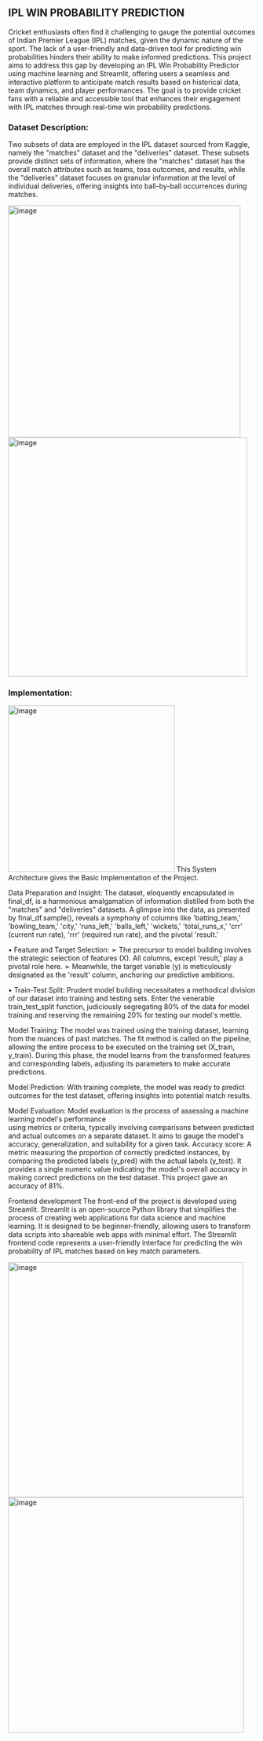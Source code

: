 ## IPL WIN PROBABILITY PREDICTION

Cricket enthusiasts often find it challenging to gauge the potential outcomes of Indian Premier 
League (IPL) matches, given the dynamic nature of the sport. The lack of a user-friendly and 
data-driven tool for predicting win probabilities hinders their ability to make informed 
predictions. This project aims to address this gap by developing an IPL Win Probability 
Predictor using machine learning and Streamlit, offering users a seamless and interactive 
platform to anticipate match results based on historical data, team dynamics, and player 
performances. The goal is to provide cricket fans with a reliable and accessible tool that 
enhances their engagement with IPL matches through real-time win probability predictions.

### Dataset Description:

Two subsets of data are employed in the IPL dataset sourced from Kaggle, namely the 
"matches" dataset and the "deliveries" dataset. These subsets provide distinct sets of 
information, where the "matches" dataset  has the overall match attributes such as teams, toss 
outcomes, and results, while the "deliveries" dataset focuses on granular information at the 
level of individual deliveries, offering insights into ball-by-ball occurrences during matches. 

<img width="473" alt="image" src="https://github.com/HimajaGgithub/Project4-IPL-Win-Probability-Prediction/assets/106176277/f5a39e43-3dca-4c2f-822a-e19db23135a7">
<img width="487" alt="image" src="https://github.com/HimajaGgithub/Project4-IPL-Win-Probability-Prediction/assets/106176277/b94474fb-b590-4749-bcbe-41c0e8ba7208">


### Implementation:

<img width="339" alt="image" src="https://github.com/HimajaGgithub/Project4-IPL-Win-Probability-Prediction/assets/106176277/355ecf0e-7a0e-4ff8-8d6f-fe72ec4551ee">
This System Architecture gives the Basic Implementation of the Project.

Data Preparation and Insight: 
The dataset, eloquently encapsulated in final_df, is a harmonious amalgamation of 
information distilled from both the "matches" and "deliveries" datasets. A glimpse into 
the data, as presented by final_df.sample(), reveals a symphony of columns like 
'batting_team,' 'bowling_team,' 'city,' 'runs_left,' 'balls_left,' 'wickets,' 'total_runs_x,' 
'crr' (current run rate), 'rrr' (required run rate), and the pivotal 'result.' 

• Feature and Target Selection: 
➢ The precursor to model building involves the strategic selection of features (X). 
All columns, except 'result,' play a pivotal role here. 
➢ Meanwhile, the target variable (y) is meticulously designated as the 'result' 
column, anchoring our predictive ambitions. 

• Train-Test Split: 
Prudent model building necessitates a methodical division of our dataset into training and 
testing sets. Enter the venerable train_test_split function, judiciously segregating 80% of 
the data for model training and reserving the remaining 20% for testing our model's mettle.

Model Training: 
The model was trained using the training dataset, learning from the nuances of past 
matches. The fit method is called on the pipeline, allowing the entire process to be executed 
on the training set (X_train, y_train). 
During this phase, the model learns from the transformed features and corresponding 
labels, adjusting its parameters to make accurate predictions.

Model Prediction: 
With training complete, the model was ready to predict outcomes for the test dataset, 
offering insights into potential match results.

Model Evaluation: 
Model evaluation is the process of assessing a machine learning model's performance    
using metrics or criteria, typically involving comparisons between predicted and actual 
outcomes on a separate dataset. It aims to gauge the model's accuracy, generalization, and 
suitability for a given task.
Accuracy score: A metric measuring the proportion of correctly predicted instances, 
by comparing the predicted labels (y_pred) with the actual labels (y_test). It provides a 
single numeric value indicating the model's overall accuracy in making correct 
predictions on the test dataset. This project gave an accuracy of 81%.

Frontend development 
The front-end of the project is developed using Streamlit. Streamlit is an open-source Python 
library that simplifies the process of creating web applications for data science and machine 
learning. It is designed to be beginner-friendly, allowing users to transform data scripts into 
shareable web apps with minimal effort. 
The Streamlit frontend code represents a user-friendly interface for predicting the win 
probability of IPL matches based on key match parameters.

<img width="479" alt="image" src="https://github.com/HimajaGgithub/Project4-IPL-Win-Probability-Prediction/assets/106176277/505a2706-4095-4f79-b1b6-9af3b48af0c3">
<img width="480" alt="image" src="https://github.com/HimajaGgithub/Project4-IPL-Win-Probability-Prediction/assets/106176277/70ff3494-fa5e-4f89-aaf9-cac1d4c57bda">

